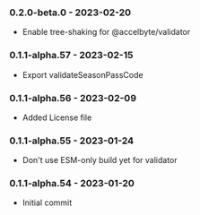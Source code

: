 ### 0.2.0-beta.0 - 2023-02-20

- Enable tree-shaking for @accelbyte/validator

### 0.1.1-alpha.57 - 2023-02-15

- Export validateSeasonPassCode

### 0.1.1-alpha.56 - 2023-02-09

- Added License file

### 0.1.1-alpha.55 - 2023-01-24

- Don't use ESM-only build yet for validator

### 0.1.1-alpha.54 - 2023-01-20

- Initial commit
